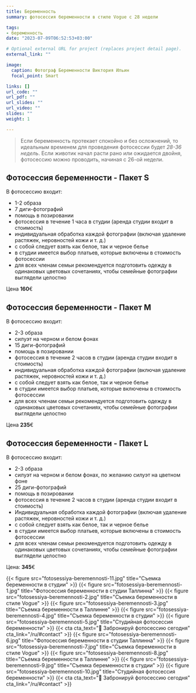 ```yaml
---
title: Беременность 
summary: фотосессия беременности в стиле Vogue с 28 недели

tags:
- беременность
date: "2023-07-09T06:52:53+03:00"

# Optional external URL for project (replaces project detail page).
external_link: ""

image:
  caption: Фотограф Беременности Виктория Ильин
  focal_point: Smart

links: []
url_code: ""
url_pdf: ""
url_slides: ""
url_video: ""
slides: ""
weight: 1

---
```

>Если беременность протекает спокойно и без осложнений, то идеальным временем для проведения фотосессии будет _28-36 недель_. Если животик начал расти рано или ожидается двойня, фотосессию можно проводить, начиная с 26-ой недели.

## Фотосессия беременности - Пакет S

В фотосессию входит:
* 1-2 образа 
* 7 диги-фотографий 
* помощь в позировании
* фотосессия в течение 1 часа в студии (аренда студии входит в стоимость) 
* индивидуальная обработка каждой фотографии (включая удаление растяжек, неровностей кожи и т. д.)
* с собой следует взять как белое, так и черное белье
* в студии имеется выбор платьев, которые включены в стоимость фотосессии
* для всех членам семьи рекомендуется подготовить одежду в одинаковых цветовых сочетаниях, чтобы семейные фотографии выглядели целостно

Цена **160**€

## Фотосессия беременности - Пакет M

В фотосессию входит:
* 2-3 образа 
* силуэт на черном и белом фонах
* 15 диги-фотографий 
* помощь в позировании
* фотосессия в течение 2 часов в студии (аренда студии входит в стоимость) 
* индивидуальная обработка каждой фотографии (включая удаление растяжек, неровностей кожи и т. д.)
* с собой следует взять как белое, так и черное белье
* в студии имеется выбор платьев, которые включены в стоимость фотосессии
* для всех членам семьи рекомендуется подготовить одежду в одинаковых цветовых сочетаниях, чтобы семейные фотографии выглядели целостно

Цена **235**€

## Фотосессия беременности - Пакет L

В фотосессию входит:
* 2-3 образа 
* силуэт на черном и белом фонах, по желанию силуэт на цветном фоне
* 25 диги-фотографий
* помощь в позировании
* фотосессия в течение 2 часов в студии (аренда студии входит в стоимость) 
* Индивидуальная обработка каждой фотографии (включая удаление растяжек, неровностей кожи и т. д.)
* с собой следует взять как белое, так и черное белье
* в студии имеется выбор платьев, которые включены в стоимость фотосессии
* для всех членам семьи рекомендуется подготовить одежду в одинаковых цветовых сочетаниях, чтобы семейные фотографии выглядели целостно

Цена: **345**€

{{< figure src="fotosessiya-beremennosti-11.jpg" title="Съемка беременности в студии" >}}
{{< figure src="fotosessiya-beremennosti-1.jpg" title="Фотосессия беременности в студии Таллинна" >}}
{{< figure src="fotosessiya-beremennosti-2.jpg" title="Съемка беременности в стиле Vogue" >}}
{{< figure src="fotosessiya-beremennosti-3.jpg" title="Съемка беременности в Таллинне" >}}
{{< figure src="fotosessiya-beremennosti-4.jpg" title="Съемка беременности в студии" >}}
{{< figure src="fotosessiya-beremennosti-5.jpg" title="Студийная фотосессия беременности" >}}
{{< cta cta_text="💛 Забронируй фотосессию сегодня" cta_link="/ru/#contact" >}}
{{< figure src="fotosessiya-beremennosti-6.jpg" title="Фотосессия беременности в студии Таллинна" >}}
{{< figure src="fotosessiya-beremennosti-7.jpg" title="Съемка беременности в стиле Vogue" >}}
{{< figure src="fotosessiya-beremennosti-8.jpg" title="Съемка беременности в Таллинне" >}}
{{< figure src="fotosessiya-beremennosti-9.jpg" title="Съемка беременности в студии" >}}
{{< figure src="fotosessiya-beremennosti-10.jpg" title="Студийная фотосессия беременности" >}}
{{< cta cta_text="💛 Забронируй фотосессию сегодня" cta_link="/ru/#contact" >}}